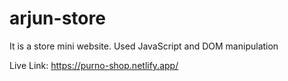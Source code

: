 # arjun-store
It is a store mini website. Used JavaScript and DOM manipulation


Live Link: https://purno-shop.netlify.app/
